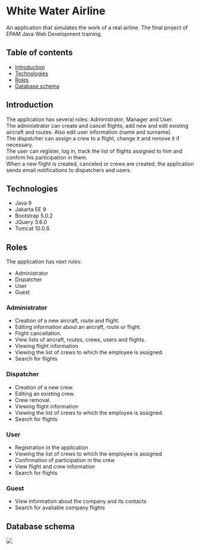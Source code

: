 # White Water Airline

An application that simulates the work of a real airline. The final project of EPAM Java Web Development training.

## Table of contents

- [Introduction](#introduction)
- [Technologies](#technologies)
- [Roles](#roles)
- [Database schema](#database-schema)

## Introduction

The application has several roles: Administrator, Manager and User.  
The administrator can create and cancel flights, add new and edit existing aircraft and routes. Also edit user information (name and surname).  
The dispatcher can assign a crew to a flight, change it and remove it if necessary.  
The user can register, log in, track the list of flights assigned to him and confirm his participation in them.  
When a new flight is created, canceled or crews are created, the application sends email notifications to dispatchers and users.

## Technologies

- Java 9
- Jakarta EE 9
- Bootstrap 5.0.2
- JQuery 3.6.0
- Tomcat 10.0.6

## Roles

The application has next roles:

- Administrator
- Dispatcher
- User
- Guest

### Administrator

- Creation of a new aircraft, route and flight.
- Editing information about an aircraft, route or flight.
- Flight cancellation.
- View lists of aircraft, routes, crews, users and flights.
- Viewing flight information
- Viewing the list of crews to which the employee is assigned.
- Search for flights

### Dispatcher

- Creation of a new crew.
- Editing an existing crew.
- Crew removal.
- Viewing flight information
- Viewing the list of crews to which the employee is assigned.
- Search for flights

### User

- Registration in the application
- Viewing the list of crews to which the employee is assigned
- Confirmation of participation in the crew
- View flight and crew information
- Search for flights

### Guest

- View information about the company and its contacts
- Search for available company flights

## Database schema
![](https://i.imgur.com/pVxRfK7.png)